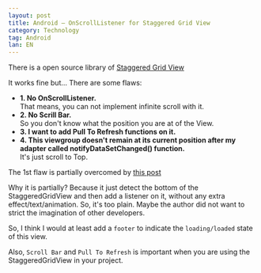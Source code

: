 ```yaml
---
layout: post
title: Android – OnScrollListener for Staggered Grid View
category: Technology
tag: Android
lan: EN
---
```


There is a open source library of [Staggered Grid View](https://github.com/maurycyw/StaggeredGridView)

It works fine but... There are some flaws:

<!--preview-->

<ul>
<li><b>1. No OnScrollListener.</b><br/>
That means, you can not implement infinite scroll with it.</li>
<li><b>2. No Scrill Bar.</b><br/>
So you don't know what the position you are at of the View.</li>
<li><b>3. I want to add Pull To Refresh functions on it.</b></li>
<li><b>4. This viewgroup doesn't remain at its current position after my adapter called notifyDataSetChanged() function.</b><br/>
It's just scroll to Top.</li>
</ul>

The 1st flaw is partially overcomed by [this post](http://www.ggkf.com/android/android-onscrolllistener-for-staggered-grid-view)

Why it is partially? Because it just detect the bottom of the StaggeredGridView and then add a listener on it, without any extra effect/text/animation. So, it's too plain. Maybe the author did not want to strict the imagination of other developers.

So, I think I would at least add a `footer` to indicate the `loading/loaded` state of this view.

Also, `Scroll Bar` and `Pull To Refresh` is important when you are using the StaggeredGridView in your project.